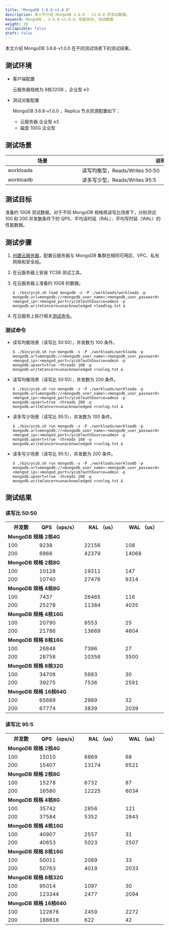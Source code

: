 ```yaml
---
title: "MongoDB 3.6.8-v1.0.0"
description: 本小节介绍 MongoDB 3.6.8 - v1.0.0 的测试数据。 
keyword: MongoDB , 3.6.8-v1.0.0，性能测试, 测试数据
weight: 10
collapsible: false
draft: false
---
```


本文介绍 MongoDB 3.6.8-v1.0.0 在不同测试场景下的测试结果。

## 测试环境

- 客户端配置
  
  云服务器规格为 8核32GB ，企业型 e3

- 测试对象配置
  
  MongoDB 3.6.8-v1.0.0 ，Replica 节点资源配置如下：

  - 云服务器 企业型 e3 
  - 磁盘 100G 企业型

## 测试场景

| <span style="display:inline-block;width:220px">场景</span> | <span style="display:inline-block;width:500px">说明</span> |
| --------------------- | ------------------------ |
| workloada                     | 读写均衡型，Reads/Writes 50:50                   |
| workloadb                     | 读多写少型，Reads/Writes 95:5                   |

## 测试目标

准备约 10GB 测试数据，对于不同 MongoDB 规格核读写比场景下，分别测试 100 和 200 并发数条件下的 QPS、平均读时延（RAL）、平均写时延（WAL）的性能数据。

## 测试步骤

1. [创建云服务器](/compute/vm)，配置云服务器与 MongoDB 集群在相同可用区、VPC、私有网络和安全组。

2. 在云服务器上安装 YCSB 测试工具。
   
3. 在云服务器上准备约 10GB 的数据。

   ```shell
   $ ./bin/ycsb.sh load mongodb -s -P ./workloads/workloada -p mongodb.url=mongodb://<mongodb_user_name>:<mongodb_user_password><mongod_ip>:<mongod_port>/ycsb?authSource=admin -p mongodb.writeConcern=unacknowledged >loadlog.txt &
   ```

4. 在云服务上执行相关[测试命令](#测试命令)。

### 测试命令

- 读写均衡场景（读写比 50:50），并发数为 100 条件。

   ```shell
   $ ./bin/ycsb.sh run mongodb -s -P ./workloads/workloada -p mongodb.url=mongodb://<mongodb_user_name>:<mongodb_user_password><mongod_ip>:<mongod_port>/ycsb?authSource=admin -p mongodb.upsert=true -threads 100 -p mongodb.writeConcern=unacknowledged >runlog.txt & 
   ```

- 读写均衡场景（读写比 50:50），并发数为 200 条件。

   ```shell
   $ ./bin/ycsb.sh run mongodb -s -P ./workloads/workloada -p mongodb.url=mongodb://<mongodb_user_name>:<mongodb_user_password><mongod_ip>:<mongod_port>/ycsb?authSource=admin -p mongodb.upsert=true -threads 200 -p mongodb.writeConcern=unacknowledged >runlog.txt & 

- 读多写少场景（读写比 95:5），并发数为 100 条件。

   ```shell
   $ ./bin/ycsb.sh run mongodb -s -P ./workloads/workloadb -p mongodb.url=mongodb://<mongodb_user_name>:<mongodb_user_password><mongod_ip>:<mongod_port>/ycsb?authSource=admin -p mongodb.upsert=true -threads 100 -p mongodb.writeConcern=unacknowledged >runlog.txt & 

- 读多写少场景（读写比 95:5），并发数为 200 条件。

   ```shell
   $ ./bin/ycsb.sh run mongodb -s -P ./workloads/workloadb -p mongodb.url=mongodb://<mongodb_user_name>:<mongodb_user_password><mongod_ip>:<mongod_port>/ycsb?authSource=admin -p mongodb.upsert=true -threads 200 -p mongodb.writeConcern=unacknowledged >runlog.txt & 

## 测试结果

### 读写比 50:50

<table>
    <tr><th style="width: 140px">并发数</th><th style="width:180px">QPS （ops/s）</th><th style="width: 180px">RAL （us）</th><th style="width: 180px">WAL （us）</th></tr>
    <tr><td colspan="7"><b>MongoDB 规格 2核4G</b></td></tr>
    <tr><td>100</td><td>9238</td><td>22156</td><td>108</td></tr>
    <tr><td>200</td><td>6966</td><td>42379</td><td>14068</td></tr>
    <tr><td colspan="7"><b>MongoDB 规格 2核8G</b></td></tr>
    <tr><td>100</td><td>10128</td><td>19311</td><td>147</td></tr>
    <tr><td>200</td><td>10740</td><td>27476</td><td>9314</td></tr>
    <tr><td colspan="7"><b>MongoDB 规格 4核8G</b></td></tr>
    <tr><td>100</td><td>7437</td><td>26465</td><td>116</td></tr>
    <tr><td>200</td><td>25278</td><td>11384</td><td>4035</td></tr>
    <tr><td colspan="7"><b>MongoDB 规格 4核16G</b></td></tr>
    <tr><td>100</td><td>20790</td><td>9553</td><td>25</td></tr>
    <tr><td>200</td><td>21786</td><td>13669</td><td>4604</td></tr>
    <tr><td colspan="7"><b>MongoDB 规格 8核16G</b></td></tr>
    <tr><td>100</td><td>26848</td><td>7396</td><td>27</td></tr>
    <tr><td>200</td><td>28758</td><td>10356</td><td>3500</td></tr>
    <tr><td colspan="7"><b>MongoDB 规格 8核32G</b></td></tr>
    <tr><td>100</td><td>34708</td><td>5683</td><td>30</td></tr>
    <tr><td>200</td><td>39275</td><td>7536</td><td>2591</td></tr>
    <tr><td colspan="7"><b>MongoDB 规格 16核64G</b></td></tr>
    <tr><td>100</td><td>65669</td><td>2989</td><td>32</td></tr>
    <tr><td>200</td><td>67774</td><td>3839</td><td>2039</td></tr>
</table>

### 读写比 95:5

<table>
    <tr><th style="width: 140px">并发数</th><th style="width:180px">QPS （ops/s）</th><th style="width: 180px">RAL （us）</th><th style="width: 180px">WAL （us）</th></tr>
    <tr><td colspan="7"><b>MongoDB 规格 2核4G</b></td></tr>
    <tr><td>100</td><td>15010</td><td>6869</td><td>68</td></tr>
    <tr><td>200</td><td>15407</td><td>13174</td><td>6521</td></tr>
    <tr><td colspan="7"><b>MongoDB 规格 2核8G</b></td></tr>
    <tr><td>100</td><td>15278</td><td>6732</td><td>87</td></tr>
    <tr><td>200</td><td>16580</td><td>12225</td><td>6034</td></tr>
    <tr><td colspan="7"><b>MongoDB 规格 4核8G</b></td></tr>
    <tr><td>100</td><td>35742</td><td>2856</td><td>121</td></tr>
    <tr><td>200</td><td>37584</td><td>5352</td><td>2843</td></tr>
    <tr><td colspan="7"><b>MongoDB 规格 4核16G</b></td></tr>
    <tr><td>100</td><td>40907</td><td>2557</td><td>31</td></tr>
    <tr><td>200</td><td>40653</td><td>5023</td><td>2507</td></tr>
    <tr><td colspan="7"><b>MongoDB 规格 8核16G</b></td></tr>
    <tr><td>100</td><td>50011</td><td>2089</td><td>33</td></tr>
    <tr><td>200</td><td>50763</td><td>4019</td><td>2033</td></tr>
    <tr><td colspan="7"><b>MongoDB 规格 8核32G</b></td></tr>
    <tr><td>100</td><td>95014</td><td>1097</td><td>30</td></tr>
    <tr><td>200</td><td>123344</td><td>2477</td><td>2094</td></tr>
    <tr><td colspan="7"><b>MongoDB 规格 16核64G</b></td></tr>
    <tr><td>100</td><td>122876</td><td>2459</td><td>2272</td></tr>
    <tr><td>200</td><td>166616</td><td>622</td><td>42</td></tr>
</table>
